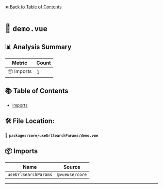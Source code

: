 [⬅️ Back to Table of Contents](../../../index.md)

# 📄 `demo.vue`

## 📊 Analysis Summary

| Metric | Count |
|--------|-------|
| 📦 Imports | 1 |

## 📚 Table of Contents

- [Imports](#imports)

## 🛠️ File Location:
📂 **`packages/core/useUrlSearchParams/demo.vue`**

## 📦 Imports

| Name | Source |
|------|--------|
| `useUrlSearchParams` | `@vueuse/core` |


---